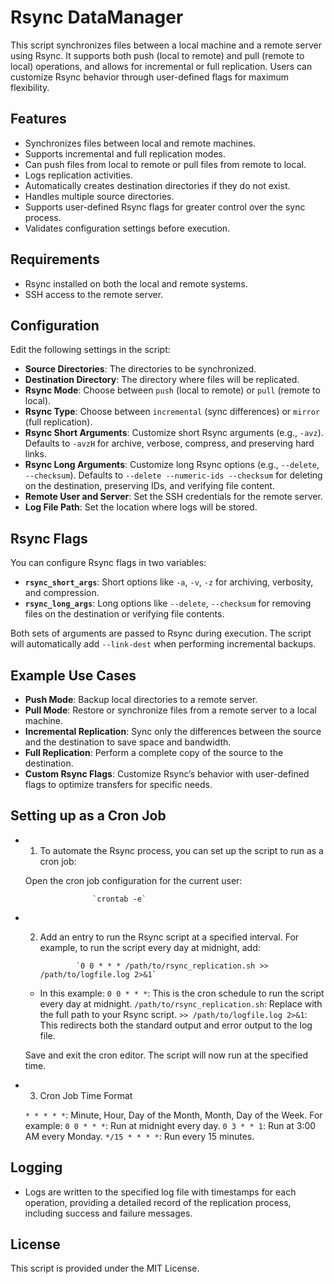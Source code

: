 # Rsync DataManager

This script synchronizes files between a local machine and a remote server using Rsync. It supports both push (local to remote) and pull (remote to local) operations, and allows for incremental or full replication. Users can customize Rsync behavior through user-defined flags for maximum flexibility.

## Features

- Synchronizes files between local and remote machines.
- Supports incremental and full replication modes.
- Can push files from local to remote or pull files from remote to local.
- Logs replication activities.
- Automatically creates destination directories if they do not exist.
- Handles multiple source directories.
- Supports user-defined Rsync flags for greater control over the sync process.
- Validates configuration settings before execution.

## Requirements

- Rsync installed on both the local and remote systems.
- SSH access to the remote server.

## Configuration

Edit the following settings in the script:

- **Source Directories**: The directories to be synchronized.
- **Destination Directory**: The directory where files will be replicated.
- **Rsync Mode**: Choose between `push` (local to remote) or `pull` (remote to local).
- **Rsync Type**: Choose between `incremental` (sync differences) or `mirror` (full replication).
- **Rsync Short Arguments**: Customize short Rsync arguments (e.g., `-avz`). Defaults to `-avzH` for archive, verbose, compress, and preserving hard links.
- **Rsync Long Arguments**: Customize long Rsync options (e.g., `--delete`, `--checksum`). Defaults to `--delete --numeric-ids --checksum` for deleting on the destination, preserving IDs, and verifying file content.
- **Remote User and Server**: Set the SSH credentials for the remote server.
- **Log File Path**: Set the location where logs will be stored.

## Rsync Flags

You can configure Rsync flags in two variables:

- **`rsync_short_args`**: Short options like `-a`, `-v`, `-z` for archiving, verbosity, and compression.
- **`rsync_long_args`**: Long options like `--delete`, `--checksum` for removing files on the destination or verifying file contents.

Both sets of arguments are passed to Rsync during execution. The script will automatically add `--link-dest` when performing incremental backups.

## Example Use Cases

- **Push Mode**: Backup local directories to a remote server.
- **Pull Mode**: Restore or synchronize files from a remote server to a local machine.
- **Incremental Replication**: Sync only the differences between the source and the destination to save space and bandwidth.
- **Full Replication**: Perform a complete copy of the source to the destination.
- **Custom Rsync Flags**: Customize Rsync’s behavior with user-defined flags to optimize transfers for specific needs.

## Setting up as a Cron Job

- 1. To automate the Rsync process, you can set up the script to run as a cron job:

    Open the cron job configuration for the current user:

                     `crontab -e`

- 2. Add an entry to run the Rsync script at a specified interval. For example, to run the script every day at midnight, add:

                 `0 0 * * * /path/to/rsync_replication.sh >> /path/to/logfile.log 2>&1`

    - In this example:
        `0 0 * * *`: This is the cron schedule to run the script every day at midnight.
        `/path/to/rsync_replication.sh`: Replace with the full path to your Rsync script.
        `>> /path/to/logfile.log 2>&1`: This redirects both the standard output and error output to the log file.

    Save and exit the cron editor. The script will now run at the specified time.

- 3. Cron Job Time Format

    `* * * * *`: Minute, Hour, Day of the Month, Month, Day of the Week.
    For example:
        `0 0 * * *`: Run at midnight every day.
        `0 3 * * 1`: Run at 3:00 AM every Monday.
        `*/15 * * * *`: Run every 15 minutes.

## Logging

- Logs are written to the specified log file with timestamps for each operation, providing a detailed record of the replication process, including success and failure messages.

## License

This script is provided under the MIT License.
